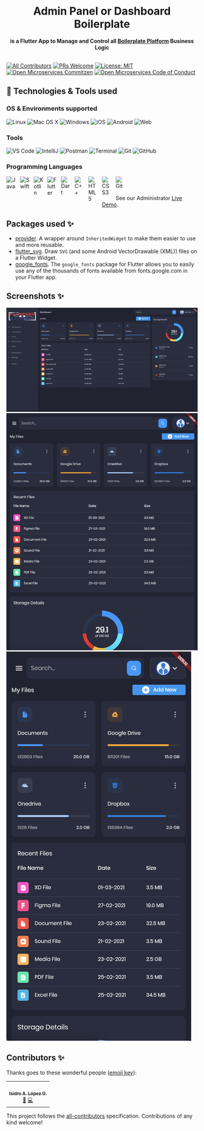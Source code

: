 <div align="center">
  <h1>Admin Panel or Dashboard Boilerplate</h1>
</div>
<div align="center">
  <strong>is a Flutter App to Manage and Control all <a href="https://github.com/ialopezg/boilerplate" target="_blank">Boilerplate Platform</a> Business Logic</strong>
</div>
<br />

[![All Contributors](https://img.shields.io/badge/all_contributors-1-orange.svg?style=flat-square)](#contributors-)
[![PRs Welcome](https://img.shields.io/badge/PRs-welcome-brightgreen.svg)](http://makeapullrequest.com)
[![License: MIT](https://img.shields.io/badge/License-MIT-blue.svg)](https://opensource.org/licenses/MIT)
[![Open Microservices Commitzen](https://img.shields.io/badge/commitizen-friendly-brightgreen.svg)](http://commitizen.github.io/cz-cli/)
[![Open Microservices Code of Conduct](https://img.shields.io/badge/Contributor%20Covenant-v1.4%20adopted-ff69b4.svg)](webdevplaylist)

## 🔭 Technologies & Tools used

### OS & Environments supported
![Linux](https://img.shields.io/badge/Linux-black?style=flat&logo=linux)
![Mac OS X](https://img.shields.io/badge/Mac_OS-black?style=flat&logo=apple)
![Windows](https://img.shields.io/badge/Windows-black?&style=flat&logo=windows&logoColor=blue)
![iOS](https://img.shields.io/badge/iOS-black?&style=flat&logo=apple)
![Android](https://img.shields.io/badge/Android-black?logo=android&style=flat&logoColor=green)
![Web](https://img.shields.io/badge/Web-red?logo=web&style=for-the-badge&logoColor=white)

### Tools
![VS Code](https://img.shields.io/badge/-VS%20Code-007ACC?style=flat-square&logo=visual-studio-code)
![IntelliJ](https://img.shields.io/badge/-IntelliJ%20IDEA-black?style=flat-square&logo=jetbrains)
![Postman](https://img.shields.io/badge/Postman-black?style=flat-square&logo=postman)
![Terminal](https://badgen.net/badge/icon/terminal?icon=terminal&label)
![Git](https://img.shields.io/badge/-Git-black?style=flat-square&logo=git)
  ![GitHub](https://img.shields.io/badge/-GitHub-181717?style=flat-square&logo=github)

### Programming Languages
[<img align="left" alt="Java" width="26px" src="https://cdn.jsdelivr.net/gh/devicons/devicon/icons/java/java-original.svg" style="padding-right:10px;" />][cssplaylist]
[<img align="left" alt="Swift" width="26px" src="https://cdn.jsdelivr.net/gh/devicons/devicon/icons/swift/swift-original.svg" style="padding-right:10px;" />][cssplaylist]
[<img align="left" alt="Kotlin" width="26px" src="https://cdn.jsdelivr.net/gh/devicons/devicon/icons/kotlin/kotlin-original.svg" style="padding-right:10px;" />][cssplaylist]
[<img align="left" alt="Flutter" width="26px" src="https://cdn.jsdelivr.net/gh/devicons/devicon/icons/flutter/flutter-original.svg" style="padding-right:10px;" />][cssplaylist]
[<img align="left" alt="Dart" width="26px" src="https://cdn.jsdelivr.net/gh/devicons/devicon/icons/dart/dart-original.svg" style="padding-right:10px;" />][cssplaylist]
[<img align="left" alt="C++" width="26px" src="https://cdn.jsdelivr.net/gh/devicons/devicon/icons/cplusplus/cplusplus-original.svg" style="padding-right:10px;" />][cssplaylist]
[<img align="left" alt="HTML5" width="26px" src="https://cdn.jsdelivr.net/gh/devicons/devicon/icons/html5/html5-original.svg" style="padding-right:10px;" />][webdevplaylist]
[<img align="left" alt="CSS3" width="26px" src="https://cdn.jsdelivr.net/gh/devicons/devicon/icons/css3/css3-original.svg" style="padding-right:10px;" />][cssplaylist]
[<img align="left" alt="Git" width="26px" src="https://cdn.jsdelivr.net/gh/devicons/devicon/icons/git/git-original.svg" style="padding-right:10px;" />][webdevplaylist]
<br /><br />

See our Administrator [Live Demo](https://ialopezg.github.io/administrator/).

## Packages used ✨

- [provider](https://pub.dev/packages/provider). A wrapper around `InheritedWidget` to make them easier to use and more reusable.
- [flutter_svg](https://pub.dev/packages/flutter_svg). Draw `SVG` (and some Android VectorDrawable (XML)) files on a Flutter Widget.
- [google_fonts](https://pub.dev/packages/google_fonts). The `google_fonts` package for Flutter allows you to easily use any of the thousands of fonts available from fonts.google.com in your Flutter app.

## Screenshots ✨

![Dashboard](assets/screenshots/desktop.png "Desktop")
![Tablet](assets/screenshots/tablet.png "Tablet")
![Mobile](assets/screenshots/mobile.png "Mobile")

## Contributors ✨

Thanks goes to these wonderful people ([emoji key](https://allcontributors.org/docs/en/emoji-key)):

<!-- ALL-CONTRIBUTORS-LIST:START - Do not remove or modify this section -->
<!-- prettier-ignore-start -->
<!-- markdownlint-disable -->
<table>
  <tr>
    <td align="center"><a href="https://github.com/ialopezg"><img src="https://avatars.githubusercontent.com/u/6828828?v=4?s=100" width="100px;" alt=""/><br /><sub><b>Isidro A. López G.</b></sub></a><br /><a href="#maintenance-RounakTadvi" title="Maintenance">🚧</a> <a href="https://github.com/abuanwar072/Flutter-Responsive-Admin-Panel-or-Dashboard/commits?author=RounakTadvi" title="Code">💻</a></td>
  </tr>
</table>

<!-- markdownlint-restore -->
<!-- prettier-ignore-end -->

<!-- ALL-CONTRIBUTORS-LIST:END -->

This project follows the [all-contributors](https://github.com/all-contributors/all-contributors) specification. Contributions of any kind welcome!

[website]: https://ialopezg.com
[course]: http://ialopezg.com
[twitter]: https://twitter.com/isidrolopezg
[youtube]: https://www.youtube.com/isidrolopezg
[instagram]: https://instagram.com/ialopezg
[linkedin]: https://linkedin.com/in/ialopezg
[webdevplaylist]: #
[jsplaylist]: #
[cssplaylist]: #
[reactplaylist]: #
